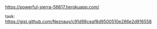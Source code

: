 https://powerful-sierra-56617.herokuapp.com/

task: https://gist.github.com/Neznauy/c91d98ceaf8d9500510e286e2d916558

